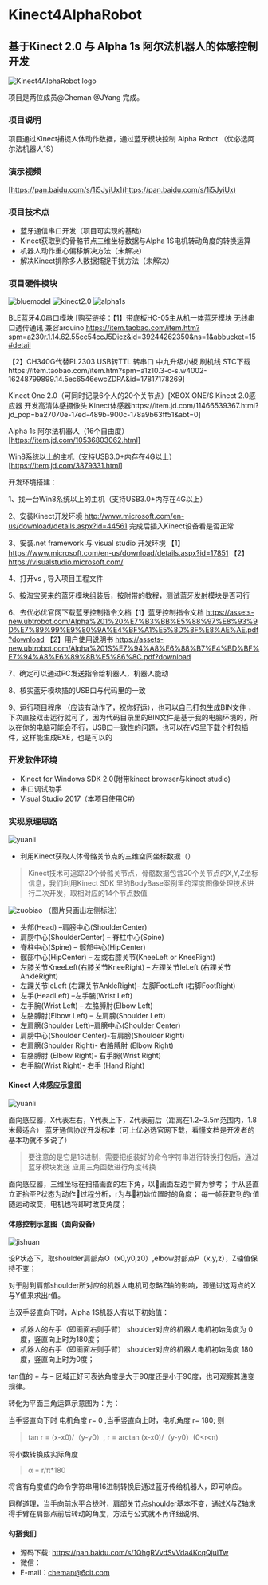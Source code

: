 
# Kinect4AlphaRobot
## 基于Kinect 2.0 与 Alpha 1s 阿尔法机器人的体感控制开发
![Kinect4AlphaRobot logo](https://raw.githubusercontent.com/sixcit/Kinect4AlphaRobot/master/readme-img/logo.jpg)

项目是两位成员@Cheman @JYang 完成。

### 项目说明
项目通过Kinect捕捉人体动作数据，通过蓝牙模块控制 Alpha Robot （优必选阿尔法机器人1S）

### 演示视频
[https://pan.baidu.com/s/1i5JyiUx](https://pan.baidu.com/s/1i5JyiUx)

### 项目技术点
* 蓝牙通信串口开发（项目可实现的基础）
* Kinect获取到的骨骼节点三维坐标数据与Alpha 1S电机转动角度的转换运算
* 机器人动作重心偏移解决方法（未解决）
* 解决Kinect排除多人数据捕捉干扰方法（未解决）

### 项目硬件模块
![bluemodel](https://raw.githubusercontent.com/sixcit/Kinect4AlphaRobot/master/readme-img/220645xhyws3tsjj3g5jw1.jpg)
![kinect2.0](https://raw.githubusercontent.com/sixcit/Kinect4AlphaRobot/master/readme-img/220645of84nu2lf522f2fs.jpg)
![alpha1s](https://raw.githubusercontent.com/sixcit/Kinect4AlphaRobot/master/readme-img/220646aisiujmhc7u2e3lc.jpg)

BLE蓝牙4.0串口模块 [购买链接：【1】带底板HC-05主从机一体蓝牙模块 无线串口透传通讯 兼容arduino https://item.taobao.com/item.htm?spm=a230r.1.14.62.55cc54ccJ5Dicz&id=39244262350&ns=1&abbucket=15#detail

【2】CH340G代替PL2303 USB转TTL 转串口 中九升级小板 刷机线 STC下载https://item.taobao.com/item.htm?spm=a1z10.3-c-s.w4002-16248799899.14.5ec6546ewcZDPA&id=17817178269]



Kinect One 2.0（可同时记录6个人的20个关节点）[XBOX ONE/S Kinect 2.0感应器 开发高清体感摄像头 Kinect体感器https://item.jd.com/11466539367.html?jd_pop=ba27070e-17ed-489b-900c-178a9b63ff51&abt=0]



Alpha 1s 阿尔法机器人（16个自由度）[https://item.jd.com/10536803062.html]



Win8系统以上的主机（支持USB3.0+内存在4G以上）[https://item.jd.com/3879331.html]



开发环境搭建：

1、找一台Win8系统以上的主机（支持USB3.0+内存在4G以上）

2、安装Kinect开发环境 http://www.microsoft.com/en-us/download/details.aspx?id=44561 完成后插入Kinect设备看是否正常 

3、安装.net framework 与  visual studio 开发环境  【1】https://www.microsoft.com/en-us/download/details.aspx?id=17851 【2】  https://visualstudio.microsoft.com/ 

4、打开vs ,  导入项目工程文件

5、按淘宝买来的蓝牙模块组装后，按附带的教程，测试蓝牙发射模块是否可行

6、去优必优官网下载蓝牙控制指令文档【1】蓝牙控制指令文档 https://assets-new.ubtrobot.com/Alpha%201%20%E7%B3%BB%E5%88%97%E8%93%9D%E7%89%99%E9%80%9A%E4%BF%A1%E5%8D%8F%E8%AE%AE.pdf?download 【2】用户使用说明书 https://assets-new.ubtrobot.com/Alpha%201S%E7%94%A8%E6%88%B7%E4%BD%BF%E7%94%A8%E6%89%8B%E5%86%8C.pdf?download



7、确定可以通过PC发送指令给机器人，机器人能动

8、核实蓝牙模块插的USB口与代码里的一致

9、运行项目程序 （应该有动作了，祝你好运），也可以自己打包生成BIN文件  ，下次直接双击运行就可了，因为代码目录里的BIN文件是基于我的电脑环境的，所以在你的电脑可能会不行，USB口一致性的问题，也可以在VS里下载个打包插件，这样能生成EXE，也是可以的

### 开发软件环境
* Kinect for Windows  SDK  2.0(附带kinect browser与kinect studio)
* 串口调试助手
* Visual Studio 2017（本项目使用C#）

### 实现原理思路
![yuanli](https://raw.githubusercontent.com/sixcit/Kinect4AlphaRobot/master/readme-img/220646w805w0z9tnujzndj.png)

* 利用Kinect获取人体骨骼关节点的三维空间坐标数据（）

> Kinect技术可追踪20个骨骼关节点，骨骼数据包含20个关节点的X,Y,Z坐标信息，我们利用Kinect SDK 里的BodyBase案例里的深度图像处理技术进行二次开发，取相对应的14个节点数值

![zuobiao](https://raw.githubusercontent.com/sixcit/Kinect4AlphaRobot/master/readme-img/220907drmmj6tgy6ygtr9g.png)
（图片只画出左侧标注）

*  头部(Head) –肩膀中心(ShoulderCenter)
* 肩膀中心(ShoulderCenter) – 脊柱中心(Spine)
*  脊柱中心(Spine) – 髋部中心(HipCenter)
*  髋部中心(HipCenter) – 左或右膝关节(KneeLeft or KneeRight)
* 左膝关节KneeLeft(右膝关节KneeRight) – 左踝关节leLeft (右踝关节AnkleRight)
* 左踝关节leLeft (右踝关节AnkleRight)- 左脚FootLeft (右脚FootRight)
* 左手(HeadLeft) –左手腕(Wrist Left)
*  左手腕(Wrist Left) – 左胳膊肘(Elbow Left)
* 左胳膊肘(Elbow Left) – 左肩膀(Shoulder Left)
* 左肩膀(Shoulder Left)–肩膀中心(Shoulder Center)
* 肩膀中心(Shoulder Center)-右肩膀(Shoulder Right)
* 右肩膀(Shoulder Right)- 右胳膊肘 (Elbow Right)
* 右胳膊肘 (Elbow Right)- 右手腕(Wrist Right)
* 右手腕(Wrist Right)- 右手 (Hand Right)

#### Kinect 人体感应示意图
![yuanli](https://raw.githubusercontent.com/sixcit/Kinect4AlphaRobot/master/readme-img/220646vdm7sky2na3a3du3.jpg)

面向感应器，X代表左右，Y代表上下，Z代表前后（距离在1.2~3.5m范围内，1.8米最适合）
蓝牙通信协议开发标准（可上优必选官网下载，看懂文档是开发者的基本功就不多说了）

> 要注意的是它是16进制，需要把组装好的命令字符串进行转换打包后，通过蓝牙模块发送
应用三角函数进行角度转换

面向感应器，三维坐标在扫描画面的左下角，以画面左边手臂为参考；
手从竖直立正抬至P状态为动作过程分析，r为与初始位置时的角度；
每一帧获取到的r值随运动改变，电机也将即时改变角度；



#### 体感控制示意图（面向设备）

![jishuan](https://raw.githubusercontent.com/sixcit/Kinect4AlphaRobot/master/readme-img/220646iz4fz300105fpf7s.jpg)

设P状态下，取shoulder肩部点O（x0,y0,z0）,elbow肘部点P（x,y,z），Z轴值保持不变；

对于肘到肩部shoulder所对应的机器人电机可忽略Z轴的影响，即通过这两点的X与Y值来求出r值。

当双手竖直向下时，Alpha 1S机器人有以下初始值：

* 机器人的左手（即画面右则手臂） shoulder对应的机器人电机初始角度为 0 度，竖直向上时为180度；
* 机器人的右手（即画面左则手臂） shoulder对应的机器人电机初始角度 180 度，竖直向上时为0度；

tan值的 + 与 –  区域正好可表达角度是大于90度还是小于90度，也可观察其递变规律。

转化为平面三角运算示意图为：为：



当手竖直向下时 电机角度 r= 0 ,当手竖直向上时，电机角度 r= 180; 则  
> tan r = (x-x0)/（y-y0）,  r = arctan (x-x0)/（y-y0）(0<r<π)

将小数转换成实际角度  
> α = r/π*180


将含有角度值的命令字符串用16进制转换后通过蓝牙传给机器人，即可响应。

同样道理，当手向前水平合拢时，肩部关节点shoulder基本不变，通过X与Z轴求得手臂在肩部点前后转动的角度，方法与公式就不再详细说明。

#### 勾搭我们
* 源码下载: https://pan.baidu.com/s/1QhgRVvdSvVda4KcqQjuITw 
* 微信：
* E-mail：cheman@6cit.com


